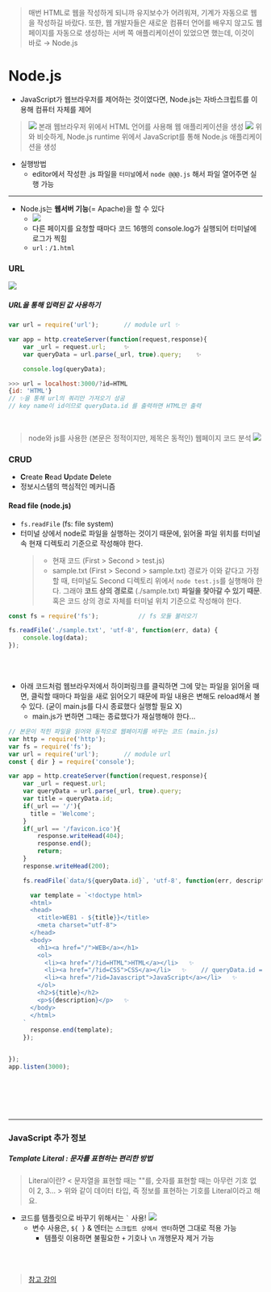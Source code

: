 > 매번 HTML로 웹을 작성하게 되니까 유지보수가 어려워져, 기계가 자동으로 웹을 작성하길 바랐다. 또한, 웹 개발자들은 새로운 컴퓨터 언어를 배우지 않고도 웹 페이지를 자동으로 생성하는 서버 쪽 애플리케이션이 있었으면 했는데, 이것이 바로 → Node.js


# Node.js
- JavaScript가 웹브라우저를 제어하는 것이였다면, Node.js는 자바스크립트를 이용해 컴퓨터 자체를 제어
>![](.images/2023-07-29-13-52-27.png)
> 본래 웹브라우저 위에서 HTML 언어를 사용해 웹 애플리케이션을 생성
> ![](.images/2023-07-29-13-53-19.png)
> 위와 비슷하게, Node.js runtime 위에서 JavaScript를 통해 Node.js 애플리케이션을 생성 


- 실행방법
  - editor에서 작성한 .js 파일을 `터미널`에서 `node @@@.js` 해서 파일 열어주면 실행 가능

---

- Node.js는 **웹서버 기능**(= Apache)을 할 수 있다
  - ![](.images/2023-07-29-16-20-45.png)
  - 다른 페이지를 요청할 때마다 코드 16행의 console.log가 실행되어 터미널에 로그가 찍힘
  - `url` : `/1.html`


### URL
![](.images/2023-07-29-16-59-13.png)
##### URL을 통해 입력된 값 사용하기
```js
var url = require('url');       // module url ✨

var app = http.createServer(function(request,response){
    var _url = request.url;     ✨
    var queryData = url.parse(_url, true).query;    ✨

    console.log(queryData);

>>> url = localhost:3000/?id=HTML
{id: 'HTML'}
// ✨을 통해 url의 쿼리만 가져오기 성공
// key name이 id이므로 queryData.id 를 출력하면 HTML만 출력
```
<br>

> node와 js를 사용한 (본문은 정적이지만, 제목은 동적인) 웹페이지 코드 분석
> ![](./.images/node_code.jpg)

### CRUD 
- **C**reate **R**ead **U**pdate **D**elete
- 정보시스템의 핵심적인 메커니즘

#### Read file (node.js)
- `fs.readFile`  (fs: file system)
- 터미널 상에서 node로 파일을 실행하는 것이기 때문에, 읽어올 파일 위치를 터미널 속 현재 디렉토리 기준으로 작성해야 한다. 
  > - 현재 코드 (First > Second > test.js) 
  > - sample.txt (First > Second > sample.txt) 
  > 경로가 이와 같다고 가정할 때, 터미널도 Second 디렉토리 위에서 `node test.js`를 실행해야 한다. 그래야 **코드 상의 경로로** (./sample.txt) **파일을 찾아갈 수 있기 때문**. 혹은 코드 상의 경로 자체를 터미널 위치 기준으로 작성해야 한다.
```js
const fs = require('fs');           // fs 모듈 불러오기

fs.readFile('./sample.txt', 'utf-8', function(err, data) {
    console.log(data);
});
```
<br><br>

- 아래 코드처럼 웹브라우저에서 하이퍼링크를 클릭하면 그에 맞는 파일을 읽어올 때면, 클릭할 때마다 파일을 새로 읽어오기 때문에 파일 내용은 변해도 reload해서 볼 수 있다. (굳이 main.js를 다시 종료했다 실행할 필요 X)
  - main.js가 변하면 그때는 종료했다가 재실행해야 한다...
```js
// 본문이 적힌 파일을 읽어와 동적으로 웹페이지를 바꾸는 코드 (main.js)
var http = require('http');
var fs = require('fs');
var url = require('url');       // module url
const { dir } = require('console');

var app = http.createServer(function(request,response){
    var _url = request.url;
    var queryData = url.parse(_url, true).query;
    var title = queryData.id;
    if(_url == '/'){
      title = 'Welcome';
    } 
    if(_url == '/favicon.ico'){
        response.writeHead(404);
        response.end();
        return;
    }
    response.writeHead(200);

    fs.readFile(`data/${queryData.id}`, 'utf-8', function(err, description) {

      var template = `<!doctype html>
      <html>
      <head>
        <title>WEB1 - ${title}}</title>
        <meta charset="utf-8">
      </head>
      <body>
        <h1><a href="/">WEB</a></h1>
        <ol>
          <li><a href="/?id=HTML">HTML</a></li>   ✨
          <li><a href="/?id=CSS">CSS</a></li>   ✨    // queryData.id = CSS
          <li><a href="/?id=Javascript">JavaScript</a></li>   ✨
        </ol>
        <h2>${title}</h2>
        <p>${description}</p>   ✨
      </body>
      </html>
    `
      response.end(template);
    });


});
app.listen(3000);
```


<br><br><br><br>

---

### JavaScript 추가 정보
##### Template Literal : 문자를 표현하는 편리한 방법
> Literal이란?
> < 문자열을 표현할 때는 ""를, 숫자를 표현할 때는 아무런 기호 없이 2, 3... >
> 위와 같이 데이터 타입, 즉 정보를 표현하는 기호를 Literal이라고 해요.
- 코드를 템플릿으로 바꾸기 위해서는 ``` ` ``` 사용!
![](.images/2023-07-29-16-49-56.png)
  - 변수 사용은, `${ }` & 엔터는 `스크립트 상에서 엔터`하면 그대로 적용 가능
    - 템플릿 이용하면 불필요한 `+` 기호나 `\n` 개행문자 제거 가능

<br><br>

> [참고 강의](https://www.youtube.com/watch?v=3RS_A87IAPA&list=PLuHgQVnccGMA9QQX5wqj6ThK7t2tsGxjm&index=1)